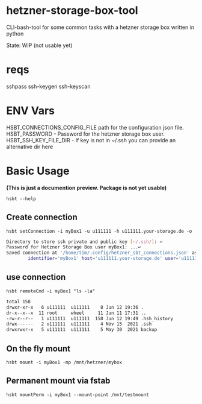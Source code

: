 # hetzner-storage-box-tool
CLI-bash-tool for some common tasks with a hetzner storage box written in python

State: WIP (not usable yet)


# reqs
sshpass
ssh-keygen
ssh-keyscan


# ENV Vars

HSBT_CONNECTIONS_CONFIG_FILE path for the configuration json file.
HSBT_PASSWORD - Password for the hetzner storage box user.
HSBT_SSH_KEY_FILE_DIR - If key is not in ~/.ssh you can provide an alternative dir here


# Basic Usage

**(This is just a documention preview. Package is not yet usable)**

`hsbt --help`

## Create connection

`hsbt setConnection -i myBox1 -u u111111 -h u111111.your-storage.de -o`

```bash
Directory to store ssh private and public key [~/.ssh/]: ↩️
Password for Hetzner Storage Box user myBox1: ...↩️
Saved connection at '/home/tim/.config/hetzner_sbt_connections.json' as:
        identifier='myBox1' host='u111111.your-storage.de' user='u111111' key_dir='~/.ssh/'
```

## use connection

`hsbt remoteCmd -i myBox1 "ls -la"`
```bash
total 158
drwxr-xr-x   6 u111111  u111111    8 Jun 12 19:36 .
dr-x--x--x  11 root     wheel     11 Jun 11 17:31 ..
-rw-r--r--   1 u111111  u111111  158 Jun 12 19:49 .hsh_history
drwx------   2 u111111  u111111    4 Nov 15  2021 .ssh
drwxrwxr-x   5 u111111  u111111    5 May 30  2021 backup
```

## On the fly mount

`hsbt mount -i myBox1 -mp /mnt/hetzner/mybox`

## Permanent mount via fstab

`hsbt mountPerm -i myBox1 --mount-point /mnt/testmount`